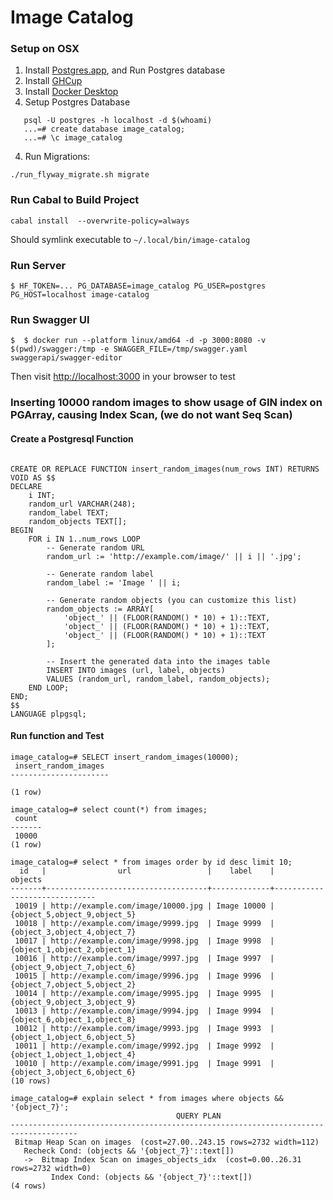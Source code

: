 # Image Catalog

### Setup on OSX

1. Install [Postgres.app](https://postgresapp.com/downloads.html), and Run Postgres database
2. Install [GHCup](https://www.haskell.org/ghcup/)
3. Install [Docker Desktop](https://www.docker.com/products/docker-desktop/)
4. Setup Postgres Database
```
   psql -U postgres -h localhost -d $(whoami)
   ...=# create database image_catalog;
   ...=# \c image_catalog
```
4. Run Migrations: 
```
./run_flyway_migrate.sh migrate
```

### Run Cabal to Build Project
```
cabal install  --overwrite-policy=always
```

Should symlink executable to `~/.local/bin/image-catalog`

### Run Server 
```
$ HF_TOKEN=... PG_DATABASE=image_catalog PG_USER=postgres PG_HOST=localhost image-catalog 
```

### Run Swagger UI 
```
$  $ docker run --platform linux/amd64 -d -p 3000:8080 -v $(pwd)/swagger:/tmp -e SWAGGER_FILE=/tmp/swagger.yaml swaggerapi/swagger-editor
```

Then visit [http://localhost:3000](http://localhost:3000) in your browser to test

### Inserting 10000 random images to show usage of GIN index on PGArray, causing Index Scan, (we do not want Seq Scan)

#### Create a Postgresql Function
```

CREATE OR REPLACE FUNCTION insert_random_images(num_rows INT) RETURNS VOID AS $$
DECLARE
    i INT;
    random_url VARCHAR(248);
    random_label TEXT;
    random_objects TEXT[];
BEGIN
    FOR i IN 1..num_rows LOOP
        -- Generate random URL
        random_url := 'http://example.com/image/' || i || '.jpg';

        -- Generate random label
        random_label := 'Image ' || i;

        -- Generate random objects (you can customize this list)
        random_objects := ARRAY[
            'object_' || (FLOOR(RANDOM() * 10) + 1)::TEXT,
            'object_' || (FLOOR(RANDOM() * 10) + 1)::TEXT,
            'object_' || (FLOOR(RANDOM() * 10) + 1)::TEXT
        ];

        -- Insert the generated data into the images table
        INSERT INTO images (url, label, objects)
        VALUES (random_url, random_label, random_objects);
    END LOOP;
END;
$$
LANGUAGE plpgsql;
```
#### Run function and Test

```
image_catalog=# SELECT insert_random_images(10000);
 insert_random_images 
----------------------
 
(1 row)

image_catalog=# select count(*) from images;
 count 
-------
 10000
(1 row)

image_catalog=# select * from images order by id desc limit 10;
  id   |                url                 |    label    |           objects            
-------+------------------------------------+-------------+------------------------------
 10019 | http://example.com/image/10000.jpg | Image 10000 | {object_5,object_9,object_5}
 10018 | http://example.com/image/9999.jpg  | Image 9999  | {object_3,object_4,object_7}
 10017 | http://example.com/image/9998.jpg  | Image 9998  | {object_1,object_2,object_1}
 10016 | http://example.com/image/9997.jpg  | Image 9997  | {object_9,object_7,object_6}
 10015 | http://example.com/image/9996.jpg  | Image 9996  | {object_7,object_5,object_2}
 10014 | http://example.com/image/9995.jpg  | Image 9995  | {object_9,object_3,object_9}
 10013 | http://example.com/image/9994.jpg  | Image 9994  | {object_6,object_1,object_8}
 10012 | http://example.com/image/9993.jpg  | Image 9993  | {object_1,object_6,object_5}
 10011 | http://example.com/image/9992.jpg  | Image 9992  | {object_1,object_1,object_4}
 10010 | http://example.com/image/9991.jpg  | Image 9991  | {object_3,object_6,object_6}
(10 rows)

image_catalog=# explain select * from images where objects && '{object_7}';
                                     QUERY PLAN                                      
-------------------------------------------------------------------------------------
 Bitmap Heap Scan on images  (cost=27.00..243.15 rows=2732 width=112)
   Recheck Cond: (objects && '{object_7}'::text[])
   ->  Bitmap Index Scan on images_objects_idx  (cost=0.00..26.31 rows=2732 width=0)
         Index Cond: (objects && '{object_7}'::text[])
(4 rows)

```

